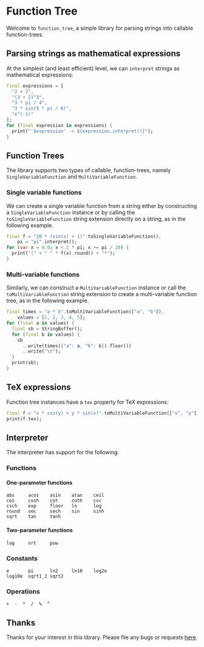 # Function Tree

Welcome to `function_tree`, a simple library for parsing strings into
callable function-trees.

## Parsing strings as mathematical expressions

At the simplest (and least efficient) level, we can `interpret` strings as
mathematical expressions:

```dart
final expressions = [
  "2 + 2",
  "(3 + 2)^3",
  "3 * pi / 4",
  "3 * sin(5 * pi / 6)",
  "e^(-1)"
];
for (final expression in expressions) {
  print("'$expression' -> ${expression.interpret()}");
}
```

## Function Trees

The library supports two types of callable, function-trees, namely
`SingleVariableFunction` and `MultiVariableFunction`.

### Single variable functions

We can create a single variable function from a string either by constructing
a `SingleVariableFunction` instance or by calling the `toSingleVariableFunction`
string extension directly on a string, as in the following example.

```dart
final f = "20 * (sin(x) + 1)".toSingleVariableFunction(),
    pi = "pi".interpret();
for (var x = 0.0; x < 2 * pi; x += pi / 20) {
  print("|" + " " * f(x).round() + "*");
}
```

### Multi-variable functions

Similarly, we can construct a `MultiVariableFunction` instance or call the
`toMultiVariableFunction` string extension to create a multi-variable function
tree, as in the following example.

```dart
final times = "a * b".toMultiVariableFunction(["a", "b"]),
    values = [1, 2, 3, 4, 5];
for (final a in values) {
  final sb = StringBuffer();
  for (final b in values) {
    sb
      ..write(times({"a": a, "b": b}).floor())
      ..write("\t");
  }
  print(sb);
}
```

## TeX expressions

Function tree instances have a `tex` property for TeX expressions:

```dart
final f = "x * cos(y) + y * sin(x)".toMultiVariableFunction(["x", "y"]);
print(f.tex);
```

## Interpreter

The interpreter has support for the following:

### Functions

#### One-parameter functions

```text
abs     acos    asin    atan    ceil
cos     cosh    cot     coth    csc
csch    exp     floor   ln      log
round   sec     sech    sin     sinh
sqrt    tan     tanh
```

#### Two-parameter functions

```text
log     nrt     pow
```

### Constants

```text
e       pi      ln2     ln10    log2e
log10e  sqrt1_2 sqrt2
```

### Operations

```text
+  -  *  /  %  ^
```

## Thanks

Thanks for your interest in this library. Please file any bugs or
requests [here](https://github.com/ram6ler/function-tree/issues).
